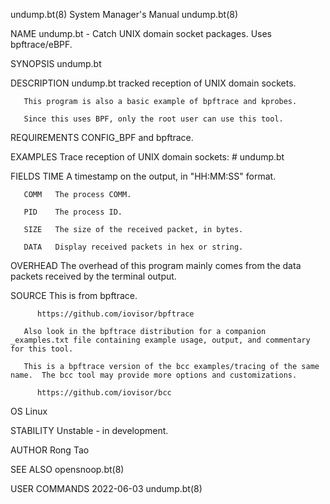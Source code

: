 undump.bt(8)							    System Manager's Manual							  undump.bt(8)

NAME
       undump.bt - Catch UNIX domain socket packages. Uses bpftrace/eBPF.

SYNOPSIS
       undump.bt

DESCRIPTION
       undump.bt tracked reception of UNIX domain sockets.

       This program is also a basic example of bpftrace and kprobes.

       Since this uses BPF, only the root user can use this tool.

REQUIREMENTS
       CONFIG_BPF and bpftrace.

EXAMPLES
       Trace reception of UNIX domain sockets:
	      # undump.bt

FIELDS
       TIME   A timestamp on the output, in "HH:MM:SS" format.

       COMM   The process COMM.

       PID    The process ID.

       SIZE   The size of the received packet, in bytes.

       DATA   Display received packets in hex or string.

OVERHEAD
       The overhead of this program mainly comes from the data packets received by the terminal output.

SOURCE
       This is from bpftrace.

	      https://github.com/iovisor/bpftrace

       Also look in the bpftrace distribution for a companion _examples.txt file containing example usage, output, and commentary for this tool.

       This is a bpftrace version of the bcc examples/tracing of the same name.	 The bcc tool may provide more options and customizations.

	      https://github.com/iovisor/bcc

OS
       Linux

STABILITY
       Unstable - in development.

AUTHOR
       Rong Tao

SEE ALSO
       opensnoop.bt(8)

USER COMMANDS								  2022-06-03								  undump.bt(8)
